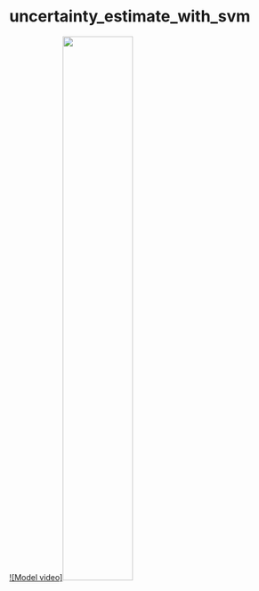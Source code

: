 # uncertainty_estimate_with_svm
[![Model video]<img src="https://img.youtube.com/vi/k6xZfbA5sXc/maxresdefault.jpg" width="50%">](https://www.youtube.com/watch?v=k6xZfbA5sXc)

